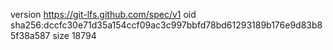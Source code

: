 version https://git-lfs.github.com/spec/v1
oid sha256:dccfc30e71d35a154ccf09ac3c997bbfd78bd61293189b176e9d83b85f38a587
size 18794
